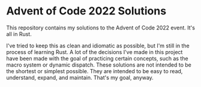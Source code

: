 # Advent of Code 2022 Solutions
This repository contains my solutions to the Advent of Code 2022 event. It's all in Rust.

I've tried to keep this as clean and idiomatic as possible, but I'm still in the process of learning Rust. A lot of the decisions I've made in this
project have been made with the goal of practicing certain concepts, such as the macro system or dynamic dispatch. These solutions are not intended to
be the shortest or simplest possible. They are intended to be easy to read, understand, expand, and maintain. That's my goal, anyway.
